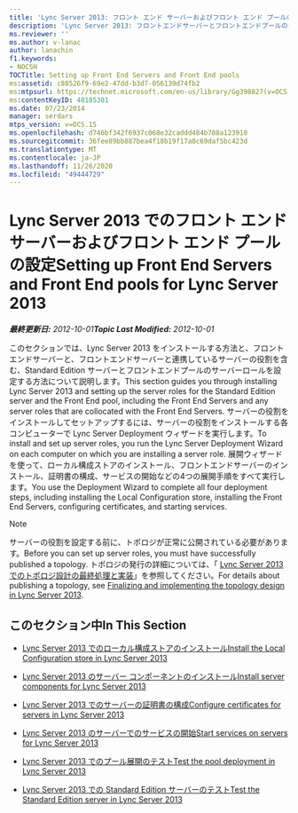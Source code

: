 ```yaml
---
title: 'Lync Server 2013: フロント エンド サーバーおよびフロント エンド プールの設定'
description: 'Lync Server 2013: フロントエンドサーバーとフロントエンドプールのセットアップ'
ms.reviewer: ''
ms.author: v-lanac
author: lanachin
f1.keywords:
- NOCSH
TOCTitle: Setting up Front End Servers and Front End pools
ms:assetid: c88526f9-69e2-47dd-b3d7-056139d74fb2
ms:mtpsurl: https://technet.microsoft.com/en-us/library/Gg398827(v=OCS.15)
ms:contentKeyID: 48185381
ms.date: 07/23/2014
manager: serdars
mtps_version: v=OCS.15
ms.openlocfilehash: d746bf342f6937c068e32caddd484b708a123910
ms.sourcegitcommit: 36fee89bb887bea4f18b19f17a8c69daf5bc423d
ms.translationtype: MT
ms.contentlocale: ja-JP
ms.lasthandoff: 11/26/2020
ms.locfileid: "49444729"
---
```

# <a name="setting-up-front-end-servers-and-front-end-pools-for-lync-server-2013"></a><span data-ttu-id="eba5e-103">Lync Server 2013 でのフロント エンド サーバーおよびフロント エンド プールの設定</span><span class="sxs-lookup"><span data-stu-id="eba5e-103">Setting up Front End Servers and Front End pools for Lync Server 2013</span></span>

<div data-xmlns="http://www.w3.org/1999/xhtml">

<div class="topic" data-xmlns="http://www.w3.org/1999/xhtml" data-msxsl="urn:schemas-microsoft-com:xslt" data-cs="https://msdn.microsoft.com/">

<div data-asp="https://msdn2.microsoft.com/asp">



</div>

<div id="mainSection">

<div id="mainBody"><span data-ttu-id="eba5e-104">

<span> </span></span><span class="sxs-lookup"><span data-stu-id="eba5e-104">

<span> </span></span></span>

<span data-ttu-id="eba5e-105">_**最終更新日:** 2012-10-01_</span><span class="sxs-lookup"><span data-stu-id="eba5e-105">_**Topic Last Modified:** 2012-10-01_</span></span>

<span data-ttu-id="eba5e-106">このセクションでは、Lync Server 2013 をインストールする方法と、フロントエンドサーバーと、フロントエンドサーバーと連携しているサーバーの役割を含む、Standard Edition サーバーとフロントエンドプールのサーバーロールを設定する方法について説明します。</span><span class="sxs-lookup"><span data-stu-id="eba5e-106">This section guides you through installing Lync Server 2013 and setting up the server roles for the Standard Edition server and the Front End pool, including the Front End Servers and any server roles that are collocated with the Front End Servers.</span></span> <span data-ttu-id="eba5e-107">サーバーの役割をインストールしてセットアップするには、サーバーの役割をインストールする各コンピューターで Lync Server Deployment ウィザードを実行します。</span><span class="sxs-lookup"><span data-stu-id="eba5e-107">To install and set up server roles, you run the Lync Server Deployment Wizard on each computer on which you are installing a server role.</span></span> <span data-ttu-id="eba5e-108">展開ウィザードを使って、ローカル構成ストアのインストール、フロントエンドサーバーのインストール、証明書の構成、サービスの開始などの4つの展開手順をすべて実行します。</span><span class="sxs-lookup"><span data-stu-id="eba5e-108">You use the Deployment Wizard to complete all four deployment steps, including installing the Local Configuration store, installing the Front End Servers, configuring certificates, and starting services.</span></span>

<div>


> [!NOTE]  
> <span data-ttu-id="eba5e-109">サーバーの役割を設定する前に、トポロジが正常に公開されている必要があります。</span><span class="sxs-lookup"><span data-stu-id="eba5e-109">Before you can set up server roles, you must have successfully published a topology.</span></span> <span data-ttu-id="eba5e-110">トポロジの発行の詳細については、「 <A href="lync-server-2013-finalizing-and-implementing-the-topology-design.md">Lync Server 2013 でのトポロジ設計の最終処理と実装</A>」を参照してください。</span><span class="sxs-lookup"><span data-stu-id="eba5e-110">For details about publishing a topology, see <A href="lync-server-2013-finalizing-and-implementing-the-topology-design.md">Finalizing and implementing the topology design in Lync Server 2013</A>.</span></span>



</div>

<div>

## <a name="in-this-section"></a><span data-ttu-id="eba5e-111">このセクション中</span><span class="sxs-lookup"><span data-stu-id="eba5e-111">In This Section</span></span>

  - [<span data-ttu-id="eba5e-112">Lync Server 2013 でのローカル構成ストアのインストール</span><span class="sxs-lookup"><span data-stu-id="eba5e-112">Install the Local Configuration store in Lync Server 2013</span></span>](lync-server-2013-install-the-local-configuration-store.md)

  - [<span data-ttu-id="eba5e-113">Lync Server 2013 のサーバー コンポーネントのインストール</span><span class="sxs-lookup"><span data-stu-id="eba5e-113">Install server components for Lync Server 2013</span></span>](lync-server-2013-install-lync-server-server-components.md)

  - [<span data-ttu-id="eba5e-114">Lync Server 2013 でのサーバーの証明書の構成</span><span class="sxs-lookup"><span data-stu-id="eba5e-114">Configure certificates for servers in Lync Server 2013</span></span>](lync-server-2013-configure-certificates-for-servers.md)

  - [<span data-ttu-id="eba5e-115">Lync Server 2013 のサーバーでのサービスの開始</span><span class="sxs-lookup"><span data-stu-id="eba5e-115">Start services on servers for Lync Server 2013</span></span>](lync-server-2013-start-services-on-servers.md)

  - [<span data-ttu-id="eba5e-116">Lync Server 2013 でのプール展開のテスト</span><span class="sxs-lookup"><span data-stu-id="eba5e-116">Test the pool deployment in Lync Server 2013</span></span>](lync-server-2013-test-the-pool-deployment.md)

  - [<span data-ttu-id="eba5e-117">Lync Server 2013 での Standard Edition サーバーのテスト</span><span class="sxs-lookup"><span data-stu-id="eba5e-117">Test the Standard Edition server in Lync Server 2013</span></span>](lync-server-2013-test-the-standard-edition-server.md)

<span data-ttu-id="eba5e-118"></div>

</div>

<span> </span>

</div>

</div>

</span><span class="sxs-lookup"><span data-stu-id="eba5e-118"></div>

</div>

<span> </span>

</div>

</div>

</span></span></div>

